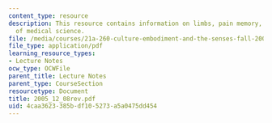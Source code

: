```yaml
---
content_type: resource
description: This resource contains information on limbs, pain memory, and structure
  of medical science.
file: /media/courses/21a-260-culture-embodiment-and-the-senses-fall-2005/4caa3623385bdf105273a5a0475dd454_2005_12_08rev.pdf
file_type: application/pdf
learning_resource_types:
- Lecture Notes
ocw_type: OCWFile
parent_title: Lecture Notes
parent_type: CourseSection
resourcetype: Document
title: 2005_12_08rev.pdf
uid: 4caa3623-385b-df10-5273-a5a0475dd454
---
```

